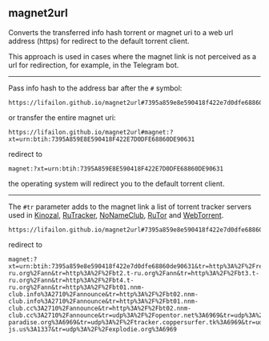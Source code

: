 ## magnet2url

Converts the transferred info hash torrent or magnet uri to a web url address (https) for redirect to the default torrent client.

This approach is used in cases where the magnet link is not perceived as a url for redirection, for example, in the Telegram bot.

---

Pass info hash to the address bar after the `#` symbol:

```
https://lifailon.github.io/magnet2url#7395a859e8e590418f422e7d0dfe68860de90631
```

or transfer the entire magnet uri:

```
https://lifailon.github.io/magnet2url#magnet:?xt=urn:btih:7395A859E8E590418F422E7D0DFE68860DE90631
```

redirect to

```
magnet:?xt=urn:btih:7395A859E8E590418F422E7D0DFE68860DE90631
```

the operating system will redirect you to the default torrent client.

---

The `#tr` parameter adds to the magnet link a list of torrent tracker servers used in [Kinozal](https://kinozal.tv), [RuTracker](https://rutracker.org), [NoNameClub](https://nnmclub.to), [RuTor](https://rutor.org/) and [WebTorrent](https://github.com/webtorrent/webtorrent-desktop).

```
https://lifailon.github.io/magnet2url#7395a859e8e590418f422e7d0dfe68860de90631#tr
```

redirect to

```
magnet:?xt=urn:btih:7395a859e8e590418f422e7d0dfe68860de90631&tr=http%3A%2F%2Fretracker.local%2Fannounce&tr=http%3A%2F%2Ftr0.torrent4me.com%2Fann%3Fuk%3DkCm7WcIM00&tr=http%3A%2F%2Ftr1.torrent4me.com%2Fann%3Fuk%3DkCm7WcIM00&tr=http%3A%2F%2Ftr2.torrent4me.com%2Fann%3Fuk%3DkCm7WcIM00&tr=http%3A%2F%2Ftr3.torrent4me.com%2Fann%3Fuk%3DkCm7WcIM00&tr=http%3A%2F%2Ftr4.torrent4me.com%2Fann%3Fuk%3DkCm7WcIM00&tr=http%3A%2F%2Ftr5.torrent4me.com%2Fann%3Fuk%3DkCm7WcIM00&tr=http%3A%2F%2Ftr0.tor4me.info%2Fann%3Fuk%3DkCm7WcIM00&tr=http%3A%2F%2Ftr1.tor4me.info%2Fann%3Fuk%3DkCm7WcIM00&tr=http%3A%2F%2Ftr2.tor4me.info%2Fann%3Fuk%3DkCm7WcIM00&tr=http%3A%2F%2Ftr3.tor4me.info%2Fann%3Fuk%3DkCm7WcIM00&tr=http%3A%2F%2Ftr4.tor4me.info%2Fann%3Fuk%3DkCm7WcIM00&tr=http%3A%2F%2Ftr5.tor4me.info%2Fann%3Fuk%3DkCm7WcIM00&tr=http%3A%2F%2Ftr0.tor2me.info%2Fann%3Fuk%3DkCm7WcIM00&tr=http%3A%2F%2Ftr1.tor2me.info%2Fann%3Fuk%3DkCm7WcIM00&tr=http%3A%2F%2Ftr2.tor2me.info%2Fann%3Fuk%3DkCm7WcIM00&tr=http%3A%2F%2Ftr3.tor2me.info%2Fann%3Fuk%3DkCm7WcIM00&tr=http%3A%2F%2Ftr4.tor2me.info%2Fann%3Fuk%3DkCm7WcIM00&tr=http%3A%2F%2Ftr5.tor2me.info%2Fann%3Fuk%3DkCm7WcIM00&tr=http%3A%2F%2Fbt.t-ru.org%2Fann&tr=http%3A%2F%2Fbt2.t-ru.org%2Fann&tr=http%3A%2F%2Fbt3.t-ru.org%2Fann&tr=http%3A%2F%2Fbt4.t-ru.org%2Fann&tr=http%3A%2F%2Fbt01.nnm-club.info%3A2710%2Fannounce&tr=http%3A%2F%2Fbt02.nnm-club.info%3A2710%2Fannounce&tr=http%3A%2F%2Fbt01.nnm-club.cc%3A2710%2Fannounce&tr=http%3A%2F%2Fbt02.nnm-club.cc%3A2710%2Fannounce&tr=udp%3A%2F%2Fopentor.net%3A6969&tr=udp%3A%2F%2Fopen.stealth.si%3A80%2Fannounce&tr=udp%3A%2F%2Fexodus.desync.com%3A6969%2Fannounce&tr=http%3A%2F%2Ftracker.grepler.com%3A6969%2Fannounce&tr=udp%3A%2F%2Ftracker.dler.com%3A6969%2Fannounce&tr=udp%3A%2F%2Ftracker.bitsearch.to%3A1337%2Fannounce&tr=http%3A%2F%2Fh1.trakx.nibba.trade%3A80%2Fannounce&tr=http%3A%2F%2Fh2.trakx.nibba.trade%3A80%2Fannounce&tr=http%3A%2F%2Fh3.trakx.nibba.trade%3A80%2Fannounce&tr=http%3A%2F%2Fh4.trakx.nibba.trade%3A80%2Fannounce&tr=http%3A%2F%2Fh5.trakx.nibba.trade%3A80%2Fannounce&tr=wss%3A%2F%2Ftracker.openwebtorrent.com&tr=wss%3A%2F%2Ftracker.btorrent.xyz&tr=udp%3A%2F%2Ftracker.leechers-paradise.org%3A6969&tr=udp%3A%2F%2Ftracker.coppersurfer.tk%3A6969&tr=udp%3A%2F%2Ftracker.opentrackr.org%3A1337&tr=udp%3A%2F%2Ftracker.empire-js.us%3A1337&tr=udp%3A%2F%2Fexplodie.org%3A6969
```